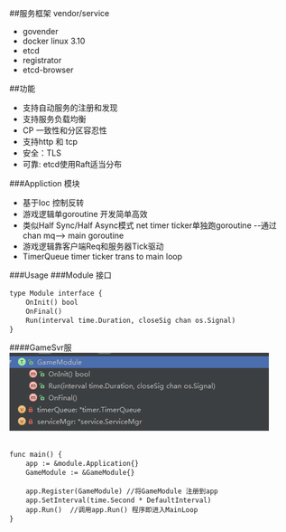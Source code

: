 ##服务框架 vendor/service
* govender
* docker linux 3.10
* etcd
* registrator
* etcd-browser

##功能
* 支持自动服务的注册和发现
* 支持服务负载均衡
* CP 一致性和分区容忍性
* 支持http 和 tcp
* 安全：TLS
* 可靠: etcd使用Raft适当分布


###Appliction 模块
* 基于Ioc 控制反转
* 游戏逻辑单goroutine 开发简单高效
* 类似Half Sync/Half Async模式 net timer ticker单独跑goroutine --通过chan mq--> main goroutine
* 游戏逻辑靠客户端Req和服务器Tick驱动
* TimerQueue timer ticker trans to main loop

###Usage
###Module 接口
```
type Module interface {
    OnInit() bool
    OnFinal()
    Run(interval time.Duration, closeSig chan os.Signal)
}
```
####GameSvr服
![cmd-markdown-logo](game_module.png)
```

func main() {
    app := &module.Application{}
    GameModule := &GameModule{}

    app.Register(GameModule) //将GameModule 注册到app
    app.SetInterval(time.Second * DefaultInterval)
    app.Run()  //调用app.Run() 程序即进入MainLoop
}
```
